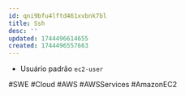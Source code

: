 ```yaml
---
id: qni9bfu4lftd461xvbnk7bl
title: Ssh
desc: ''
updated: 1744496614655
created: 1744496557663
---
```


- Usuário padrão `ec2-user`

#SWE #Cloud #AWS #AWSServices #AmazonEC2
